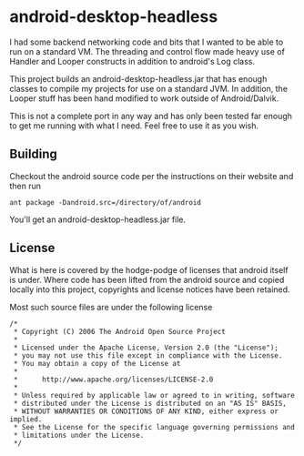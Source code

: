 android-desktop-headless
========================
I had some backend networking code and bits that I wanted to be able to run on a standard
VM.  The threading and control flow made heavy use of Handler and Looper constructs
in addition to android's Log class.

This project builds an android-desktop-headless.jar that has enough classes to compile
my projects for use on a standard JVM.  In addition, the Looper stuff has been hand
modified to work outside of Android/Dalvik.

This is not a complete port in any way and has only been tested far enough to get me
running with what I need.  Feel free to use it as you wish.

Building
--------
Checkout the android source code per the instructions on their website and then
run

	ant package -Dandroid.src=/directory/of/android
	
You'll get an android-desktop-headless.jar file.

License
-------
What is here is covered by the hodge-podge of licenses that android itself is under.  Where code has
been lifted from the android source and copied locally into this project, copyrights and license
notices have been retained.

Most such source files are under the following license

	/*
	 * Copyright (C) 2006 The Android Open Source Project
	 *
	 * Licensed under the Apache License, Version 2.0 (the "License");
	 * you may not use this file except in compliance with the License.
	 * You may obtain a copy of the License at
	 *
	 *      http://www.apache.org/licenses/LICENSE-2.0
	 *
	 * Unless required by applicable law or agreed to in writing, software
	 * distributed under the License is distributed on an "AS IS" BASIS,
	 * WITHOUT WARRANTIES OR CONDITIONS OF ANY KIND, either express or implied.
	 * See the License for the specific language governing permissions and
	 * limitations under the License.
	 */
		